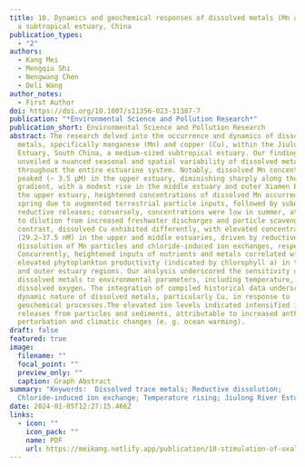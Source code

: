 ```yaml
---
title: 10. Dynamics and geochemical responses of dissolved metals (Mn and Cu) in
  a subtropical estuary, China
publication_types:
  - "2"
authors:
  - Kang Mei
  - Mengqiu Shi
  - Nengwang Chen
  - Deli Wang
author_notes:
  - First Author
doi: https://doi.org/10.1007/s11356-023-31387-7
publication: "*Environmental Science and Pollution Research*"
publication_short: Environmental Science and Pollution Research
abstract: The research delved into the occurrence and dynamics of dissolved
  metals, specifically manganese (Mn) and copper (Cu), within the Jiulong River
  Estuary, South China, a medium-sized subtropical estuary. Our findings
  unveiled a nuanced seasonal and spatial variability of dissolved metals
  throughout the entire estuarine system. Notably, dissolved Mn concentrations
  peaked (~ 3.5 μM) in the upper estuary, diminishing sharply along the salinity
  gradient, with a modest rise in the middle estuary and outer Xiamen Bay. In
  the upper estuary, heightened concentrations of dissolved Mn occurred in
  spring due to augmented terrestrial particle inputs, followed by suboxically
  reductive releases; conversely, concentrations were low in summer, attributed
  to dilution from increased freshwater discharges and particle scavenging. In
  contrast, dissolved Cu exhibited differently, with elevated concentrations
  (29.2–37.5 nM) in the upper and middle estuaries, driven by reductive
  dissolution of Mn particles and chloride-induced ion exchanges, respectively.
  Concurrently, heightened inputs of nutrients and metals correlated with
  elevated phytoplankton productivity (indicated by chlorophyll a) in the upper
  and outer estuary regions. Our analysis underscored the sensitivity of
  dissolved metals to environmental parameters, including temperature, pH, and
  dissolved oxygen. The integration of compiled historical data underscored the
  dynamic nature of dissolved metals, particularly Cu, in response to
  geochemical processes.The elevated ion levels indicated intensified ion
  releases from particles and sediments, attributable to increased anthropogenic
  perturbation and climatic changes (e. g. ocean warming).
draft: false
featured: true
image:
  filename: ""
  focal_point: ""
  preview_only: ""
  caption: Graph Abstract
summary: "Keywords:  Dissolved trace metals; Reductive dissolution;
  Chloride-induced ion exchange; Temperature rising; Jiulong River Estuary"
date: 2024-01-05T12:27:15.466Z
links:
  - icon: ""
    icon_pack: ""
    name: PDF
    url: https://meikang.netlify.app/publication/10-stimulation-of-oxalate-root-exudate-in-arsenic-speciation-and-fluctuation-with-phosphate-and-iron-in-anoxic-mangrove-sediment/2023_meikang_ESPR_Dynamics_and_geochemical_responses_of_dissolved_me.pdf
---
```

